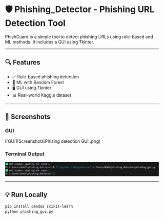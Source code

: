 # 🛡️ Phishing_Detector - Phishing URL Detection Tool

PhishGuard is a simple tool to detect phishing URLs using rule-based and ML methods. It includes a GUI using Tkinter.

---

## 🔍 Features

- ✅ Rule-based phishing detection
- 🤖 ML with Random Forest
- 🖥 GUI using Tkinter
- 📊 Real-world Kaggle dataset

---

## 📸 Screenshots

### GUI
![GUI](Screenshots\Phising detection GUI .png)

### Terminal Output
![Output](screenshots/terminal_output.png)

---

## 💡 Run Locally

```bash
pip install pandas scikit-learn
python phishing_gui.py
